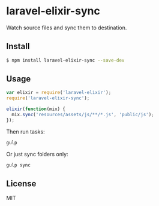 # laravel-elixir-sync

Watch source files and sync them to destination.

## Install

```sh
$ npm install laravel-elixir-sync --save-dev
```

## Usage

```javascript
var elixir = require('laravel-elixir');
require('laravel-elixir-sync');

elixir(function(mix) {
  mix.sync('resources/assets/js/**/*.js', 'public/js');
});
```

Then run tasks:

```bash
gulp
```

Or just sync folders only:

```bash
gulp sync
```

## License

MIT
